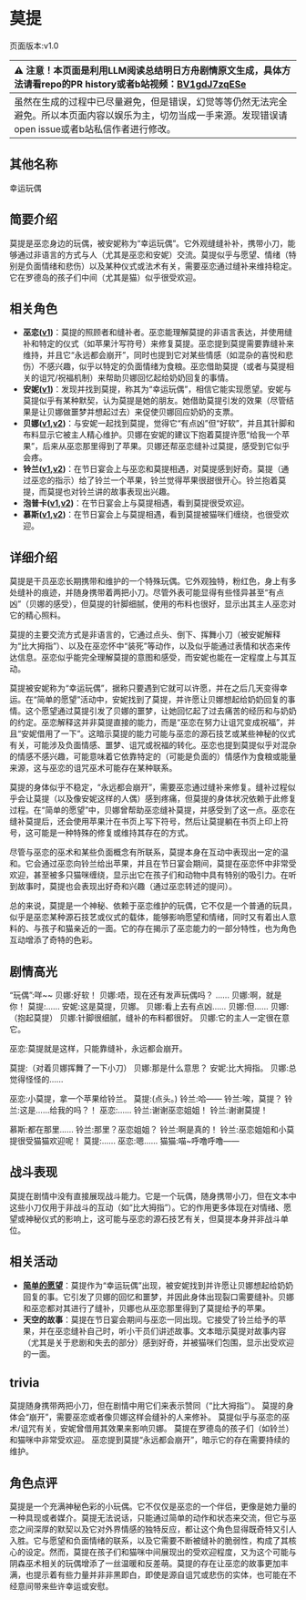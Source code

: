 # 莫提
页面版本:v1.0
 

| :warning: 注意！本页面是利用LLM阅读总结明日方舟剧情原文生成，具体方法请看repo的PR history或者b站视频：[BV1gdJ7zqESe](https://www.bilibili.com/video/BV1gdJ7zqESe/)         |
|:----------------------------|
| 虽然在生成的过程中已尽量避免，但是错误，幻觉等等仍然无法完全避免。所以本页面内容以娱乐为主，切勿当成一手来源。发现错误请open issue或者b站私信作者进行修改。|



## 其他名称
幸运玩偶
## 简要介绍
莫提是巫恋身边的玩偶，被安妮称为“幸运玩偶”。它外观缝缝补补，携带小刀，能够通过非语言的方式与人（尤其是巫恋和安妮）交流。莫提似乎与愿望、情绪（特别是负面情绪和悲伤）以及某种仪式或法术有关，需要巫恋通过缝补来维持稳定。它在罗德岛的孩子们中间（尤其是猫）似乎很受欢迎。
## 相关角色
-   **巫恋([v1](char_254_vodfox.md))**：莫提的照顾者和缝补者。巫恋能理解莫提的非语言表达，并使用缝补和特定的仪式（如苹果汁写符号）来修复莫提。巫恋提到莫提需要靠缝补来维持，并且它“永远都会崩开”，同时也提到它对某些情感（如混杂的喜悦和悲伤）不感兴趣，似乎以特定的负面情绪为食粮。巫恋借助莫提（或者与莫提相关的诅咒/祝福机制）来帮助贝娜回忆起给奶奶回复的事情。
-   **安妮([v1](extended_char_an_ni.md))**：发现并找到莫提，称其为“幸运玩偶”，相信它能实现愿望。安妮与莫提似乎有某种默契，认为莫提是她的朋友。她借助莫提引发的效果（尽管结果是让贝娜做噩梦并想起过去）来促使贝娜回应奶奶的支票。
-   **贝娜([v1](char_369_bena.md),[v2](../char_v3/char_369_bena.md))**：与安妮一起找到莫提，觉得它“有点凶”但“好软”，并且其针脚和布料显示它被主人精心维护。贝娜在安妮的建议下抱着莫提许愿“给我一个苹果”，后来从巫恋那里得到了苹果。贝娜还帮巫恋缝补过莫提，感受到它似乎会疼。
-   **铃兰([v1](char_358_lisa.md),[v2](../char_v3/char_358_lisa.md))**：在节日宴会上与巫恋和莫提相遇，对莫提感到好奇。莫提（通过巫恋的指示）给了铃兰一个苹果，铃兰觉得苹果很甜很开心。铃兰抱着莫提，而莫提也对铃兰讲的故事表现出兴趣。
-   **泡普卡([v1](char_281_popka.md),[v2](../char_v3/char_281_popka.md))**：在节日宴会上与莫提相遇，看到莫提很受欢迎。
-   **慕斯([v1](char_185_frncat.md),[v2](../char_v3/char_185_frncat.md))**：在节日宴会上与莫提相遇，看到莫提被猫咪们缠绕，也很受欢迎。
## 详细介绍
莫提是干员巫恋长期携带和维护的一个特殊玩偶。它外观独特，粉红色，身上有多处缝补的痕迹，并随身携带着两把小刀。尽管外表可能显得有些怪异甚至“有点凶”（贝娜的感受），但莫提的针脚细腻，使用的布料也很好，显示出其主人巫恋对它的精心照料。

莫提的主要交流方式是非语言的，它通过点头、倒下、挥舞小刀（被安妮解释为“比大拇指”）、以及在巫恋怀中“装死”等动作，以及似乎能通过表情和状态来传达信息。巫恋似乎能完全理解莫提的意图和感受，而安妮也能在一定程度上与其互动。

莫提被安妮称为“幸运玩偶”，据称只要遇到它就可以许愿，并在之后几天变得幸运。在“简单的愿望”活动中，安妮找到了莫提，并许愿让贝娜想起给奶奶回复的事情。这个愿望通过莫提引发了贝娜的噩梦，让她回忆起了过去痛苦的经历和与奶奶的约定。巫恋解释这并非莫提直接的能力，而是“巫恋在努力让诅咒变成祝福”，并且“安妮借用了一下”。这暗示莫提的能力可能与巫恋的源石技艺或某些神秘的仪式有关，可能涉及负面情感、噩梦、诅咒或祝福的转化。巫恋也提到莫提似乎对混杂的情感不感兴趣，可能意味着它依靠特定的（可能是负面的）情感作为食粮或能量来源，这与巫恋的诅咒巫术可能存在某种联系。

莫提的身体似乎不稳定，“永远都会崩开”，需要巫恋通过缝补来修复。缝补过程似乎会让莫提（以及像安妮这样的人偶）感到疼痛，但莫提的身体状况依赖于此修复过程。在“简单的愿望”中，贝娜曾帮助巫恋缝补莫提，并感受到了这一点。巫恋在缝补莫提后，还会使用苹果汁在书页上写下符号，然后让莫提躺在书页上印上符号，这可能是一种特殊的修复或维持其存在的方式。

尽管与巫恋的巫术和某些负面概念有所联系，莫提本身在互动中表现出一定的温和。它会通过巫恋向铃兰给出苹果，并且在节日宴会期间，莫提在巫恋怀中非常受欢迎，甚至被多只猫咪缠绕，显示出它在孩子们和动物中具有特别的吸引力。在听到故事时，莫提也会表现出好奇和兴趣（通过巫恋转述的提问）。

总的来说，莫提是一个神秘、依赖于巫恋维护的玩偶，它不仅是一个普通的玩具，似乎是巫恋某种源石技艺或仪式的载体，能够影响愿望和情绪，同时又有着出人意料的、与孩子和猫亲近的一面。它的存在揭示了巫恋能力的一部分特性，也为角色互动增添了奇特的色彩。
## 剧情高光
“玩偶”:咩~~
贝娜:好软！
贝娜:唔，现在还有发声玩偶吗？
......
贝娜:啊，就是你！
莫提:......
安妮:这是莫提，贝娜。
贝娜:看上去有点凶......
贝娜:但......
贝娜:（抱起莫提）
贝娜:针脚很细腻，缝补的布料都很好。
贝娜:它的主人一定很在意它。

巫恋:莫提就是这样，只能靠缝补，永远都会崩开。

莫提:（对着贝娜挥舞了一下小刀）
贝娜:那是什么意思？
安妮:比大拇指。
贝娜:总觉得怪怪的......

巫恋:小莫提，拿一个苹果给铃兰。
莫提:(点头。)
铃兰:哈——
铃兰:唉，莫提？
铃兰:这是......给我的吗？！
巫恋:......
铃兰:谢谢巫恋姐姐！
铃兰:谢谢莫提！

慕斯:都在那里......
铃兰:那里？巫恋姐姐？
铃兰:啊是真的！
铃兰:巫恋姐姐和小莫提很受猫猫欢迎呢！
莫提:......
巫恋:嗯......
猫猫:喵~呼噜呼噜——
## 战斗表现
莫提在剧情中没有直接展现战斗能力。它是一个玩偶，随身携带小刀，但在文本中这些小刀仅用于非战斗的互动（如“比大拇指”）。它的作用更多体现在对情绪、愿望或神秘仪式的影响上，这可能与巫恋的源石技艺有关，但莫提本身并非战斗单位。
## 相关活动
-   **[简单的愿望](../stories/story_bena_set_1.md)**：莫提作为“幸运玩偶”出现，被安妮找到并许愿让贝娜想起给奶奶回复的事。它引发了贝娜的回忆和噩梦，并因此身体出现裂口需要缝补。贝娜和巫恋都对其进行了缝补，贝娜也从巫恋那里得到了莫提给予的苹果。
-   **天空的故事**：莫提在节日宴会期间与巫恋一同出现。它接受了铃兰给予的苹果，并在巫恋缝补自己时，听小干员们讲述故事。文本暗示莫提对故事内容（尤其是关于悲剧和失去的部分）感到好奇，并被猫咪们包围，显示出受欢迎的一面。
## trivia
莫提随身携带两把小刀，但在剧情中用它们来表示赞同（“比大拇指”）。
莫提的身体会“崩开”，需要巫恋或者像贝娜这样会缝补的人来修补。
莫提似乎与巫恋的巫术/诅咒有关，安妮曾借用其效果来影响贝娜。
莫提在罗德岛的孩子们（如铃兰）和猫咪中非常受欢迎。
巫恋提到莫提“永远都会崩开”，暗示它的存在需要持续的维护。
## 角色点评
莫提是一个充满神秘色彩的小玩偶。它不仅仅是巫恋的一个伴侣，更像是她力量的一种具现或者媒介。莫提无法说话，只能通过简单的动作和状态来交流，但它与巫恋之间深厚的默契以及它对外界情感的独特反应，都让这个角色显得既奇特又引人入胜。它与愿望和负面情绪的联系，以及它需要不断被缝补的脆弱性，构成了其核心的设定。然而，莫提在孩子们和猫咪中间展现出的受欢迎程度，又为这个可能与阴森巫术相关的玩偶增添了一丝温暖和反差萌。莫提的存在让巫恋的故事更加丰满，也提示着有些力量并非非黑即白，即使是源自诅咒或悲伤的实体，也可能在不经意间带来些许幸运或安慰。